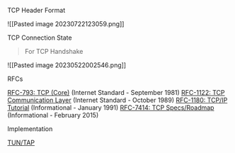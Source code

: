 TCP Header Format

![[Pasted image 20230722123059.png]]

TCP Connection State
>For TCP Handshake

![[Pasted image 20230522002546.png]]

RFCs

[RFC-793: TCP (Core)](https://datatracker.ietf.org/doc/html/rfc793) (Internet Standard - September 1981)
[RFC-1122: TCP Communication Layer](https://datatracker.ietf.org/doc/html/rfc1122) (Internet Standard - October 1989)
[RFC-1180: TCP/IP Tutorial](https://datatracker.ietf.org/doc/html/rfc1180) (Informational - January 1991)
[RFC-7414: TCP Specs/Roadmap](https://datatracker.ietf.org/doc/html/rfc7414#section-2) (Informational - February 2015)

Implementation

[TUN/TAP](https://www.kernel.org/doc/html/v5.8/networking/tuntap.html)